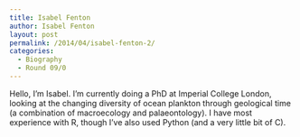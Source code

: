 ```yaml
---
title: Isabel Fenton
author: Isabel Fenton
layout: post
permalink: /2014/04/isabel-fenton-2/
categories:
  - Biography
  - Round 09/0
---
```

Hello, I’m Isabel. I’m currently doing a PhD at Imperial College London, looking at the changing diversity of ocean plankton through geological time (a combination of macroecology and palaeontology). I have most experience with R, though I’ve also used Python (and a very little bit of C).